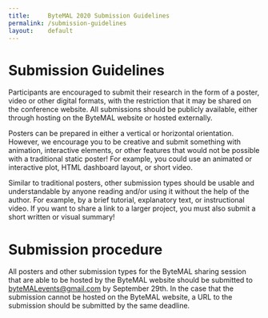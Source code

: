 ```yaml
---
title:     ByteMAL 2020 Submission Guidelines
permalink: /submission-guidelines
layout:    default
---
```


# Submission Guidelines
Participants are encouraged to submit their research in the form of a poster, video or other digital formats, with the restriction that it may be shared on the conference website. All submissions should be publicly available, either through hosting on the ByteMAL website or hosted externally. 

Posters can be prepared in either a vertical or horizontal orientation. However, we encourage you to be creative and submit something with animation, interactive elements, or other features that would not be possible with a traditional static poster! For example, you could use an animated or interactive plot, HTML dashboard layout, or short video. 

Similar to traditional posters, other submission types should be usable and understandable by anyone reading and/or using it without the help of the author. For example, by a brief tutorial, explanatory text, or instructional video. If you want to share a link to a larger project, you must also submit a short written or visual summary!

# Submission procedure
All posters and other submission types for the ByteMAL sharing session that are able to be hosted by the ByteMAL website should be submitted to byteMALevents@gmail.com by September 29th. In the case that the submission cannot be hosted on the ByteMAL website, a URL to the submission should be submitted by the same deadline.



